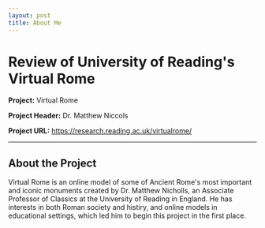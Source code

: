 ```yaml
---
layout: post
title: About Me
---
```

# Review of University of Reading's Virtual Rome 

**Project:** Virtual Rome 

**Project Header:** Dr. Matthew Niccols 

**Project URL:** https://research.reading.ac.uk/virtualrome/

---
## About the Project

Virtual Rome is an online model of some of Ancient Rome's most important and iconic monuments created by Dr. Matthew Nicholls, an Associate Professor of Classics at the University of Reading in England. He has interests in both Roman society and histiry, and online models in educational settings, which led him to begin this project in the first place. 

